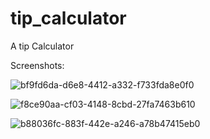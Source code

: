 # tip_calculator

A tip Calculator

Screenshots:

![bf9fd6da-d6e8-4412-a332-f733fda8e0f0](https://user-images.githubusercontent.com/100613967/232480121-4289e7b2-45b7-4c08-b326-98874956439e.jpg)

![f8ce90aa-cf03-4148-8cbd-27fa7463b610](https://user-images.githubusercontent.com/100613967/232480157-72c73f11-302f-4032-b65c-36cd9e80827c.jpg)

![b88036fc-883f-442e-a246-a78b47415eb0](https://user-images.githubusercontent.com/100613967/232480194-16211d55-fd21-4036-ad64-114f62f8f47c.jpg)

